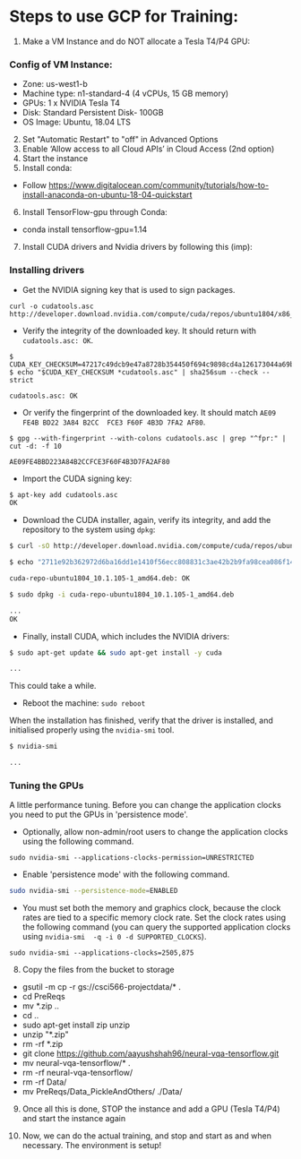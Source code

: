 # Steps to use GCP for Training:

1. Make a VM Instance and do NOT allocate a Tesla T4/P4 GPU:

### Config of VM Instance:
 - Zone: us-west1-b
 - Machine type: n1-standard-4 (4 vCPUs, 15 GB memory)
 - GPUs: 1 x NVIDIA Tesla T4
 - Disk: Standard Persistent Disk- 100GB
 - OS Image: Ubuntu, 18.04 LTS
 
2. Set "Automatic Restart" to "off" in Advanced Options
3. Enable ‘Allow access to all Cloud APIs’ in Cloud Access (2nd option)
4. Start the instance
5. Install conda:
- Follow https://www.digitalocean.com/community/tutorials/how-to-install-anaconda-on-ubuntu-18-04-quickstart
6. Install TensorFlow-gpu through Conda:
- conda install tensorflow-gpu=1.14
7. Install CUDA drivers and Nvidia drivers by following this (imp):

### Installing drivers

- Get the NVIDIA signing key that is used to sign packages.

```
curl -o cudatools.asc http://developer.download.nvidia.com/compute/cuda/repos/ubuntu1804/x86_64/7fa2af80.pub
```

- Verify the integrity of the downloaded key. It should return with
  `cudatools.asc: OK`.

```
$ CUDA_KEY_CHECKSUM=47217c49dcb9e47a8728b354450f694c9898cd4a126173044a69b1e9ac0fba96
$ echo "$CUDA_KEY_CHECKSUM *cudatools.asc" | sha256sum --check --strict

cudatools.asc: OK
```

- Or verify the fingerprint of the downloaded key. It should match
  `AE09 FE4B BD22 3A84 B2CC  FCE3 F60F 4B3D 7FA2 AF80`.

```
$ gpg --with-fingerprint --with-colons cudatools.asc | grep "^fpr:" | cut -d: -f 10

AE09FE4BBD223A84B2CCFCE3F60F4B3D7FA2AF80
```

- Import the CUDA signing key:
```bash
$ apt-key add cudatools.asc
OK
```
- Download the CUDA installer, again, verify its integrity, and add the repository
  to the system using `dpkg`:
```bash
$ curl -sO http://developer.download.nvidia.com/compute/cuda/repos/ubuntu1804/x86_64/cuda-repo-ubuntu1804_10.1.105-1_amd64.deb

$ echo "2711e92b362972d6ba16dd1e1410f56ecc808831c3ae42b2b9fa98cea086f146 *cuda-repo-ubuntu1804_10.1.105-1_amd64.deb" | sha256sum --check --strict

cuda-repo-ubuntu1804_10.1.105-1_amd64.deb: OK

$ sudo dpkg -i cuda-repo-ubuntu1804_10.1.105-1_amd64.deb

...
OK
```

- Finally, install CUDA, which includes the NVIDIA drivers:
```bash
$ sudo apt-get update && sudo apt-get install -y cuda

...
```

This could take a while.

- Reboot the machine: `sudo reboot`

When the installation has finished, verify that the driver is installed, and initialised
properly using the `nvidia-smi` tool.

```bash
$ nvidia-smi

...
```

### Tuning the GPUs

A little performance tuning. Before you can change the application clocks you need
to put the GPUs in 'persistence mode'.

- Optionally, allow non-admin/root users to change the application clocks using
  the following command.
```
sudo nvidia-smi --applications-clocks-permission=UNRESTRICTED
```

- Enable 'persistence mode' with the following command.
```bash
sudo nvidia-smi --persistence-mode=ENABLED
```

- You must set both the memory and graphics clock, because the clock rates are
  tied to a specific memory clock rate. Set the clock rates using the following
  command (you can query the supported application clocks using
  `nvidia-smi  -q -i 0 -d SUPPORTED_CLOCKS`).
```
sudo nvidia-smi --applications-clocks=2505,875
```


8. Copy the files from the bucket to storage
- gsutil -m cp -r gs://csci566-projectdata/* . 
- cd PreReqs
- mv *.zip ..
- cd ..
- sudo apt-get install zip unzip
- unzip "*.zip"
- rm -rf *.zip
- git clone https://github.com/aayushshah96/neural-vqa-tensorflow.git
- mv neural-vqa-tensorflow/* . 
- rm -rf  neural-vqa-tensorflow/
- rm -rf Data/
- mv PreReqs/Data_PickleAndOthers/ ./Data/

9. Once all this is done, STOP the instance and add a GPU (Tesla T4/P4) and start the instance again

10. Now, we can do the actual training, and stop and start as and when necessary. The environment is setup!
